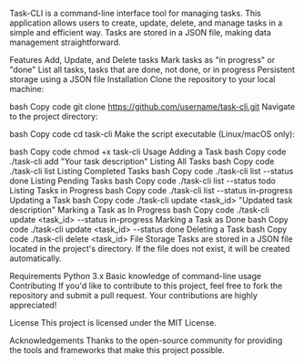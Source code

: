 Task-CLI is a command-line interface tool for managing tasks. This application allows users to create, update, delete, and manage tasks in a simple and efficient way. Tasks are stored in a JSON file, making data management straightforward.

Features
Add, Update, and Delete tasks
Mark tasks as "in progress" or "done"
List all tasks, tasks that are done, not done, or in progress
Persistent storage using a JSON file
Installation
Clone the repository to your local machine:

bash
Copy code
git clone https://github.com/username/task-cli.git
Navigate to the project directory:

bash
Copy code
cd task-cli
Make the script executable (Linux/macOS only):

bash
Copy code
chmod +x task-cli
Usage
Adding a Task
bash
Copy code
./task-cli add "Your task description"
Listing All Tasks
bash
Copy code
./task-cli list
Listing Completed Tasks
bash
Copy code
./task-cli list --status done
Listing Pending Tasks
bash
Copy code
./task-cli list --status todo
Listing Tasks in Progress
bash
Copy code
./task-cli list --status in-progress
Updating a Task
bash
Copy code
./task-cli update <task_id> "Updated task description"
Marking a Task as In Progress
bash
Copy code
./task-cli update <task_id> --status in-progress
Marking a Task as Done
bash
Copy code
./task-cli update <task_id> --status done
Deleting a Task
bash
Copy code
./task-cli delete <task_id>
File Storage
Tasks are stored in a JSON file located in the project's directory. If the file does not exist, it will be created automatically.

Requirements
Python 3.x
Basic knowledge of command-line usage
Contributing
If you'd like to contribute to this project, feel free to fork the repository and submit a pull request. Your contributions are highly appreciated!

License
This project is licensed under the MIT License.

Acknowledgements
Thanks to the open-source community for providing the tools and frameworks that make this project possible.

